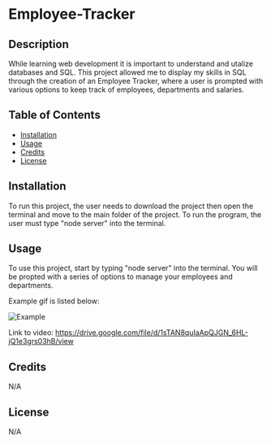 # Employee-Tracker

## Description

While learning web development it is important to understand and utalize databases and SQL.
This project allowed me to display my skills in SQL through the creation of an Employee Tracker, where
a user is prompted with various options to keep track of employees, departments and salaries.

## Table of Contents

- [Installation](#installation)
- [Usage](#usage)
- [Credits](#credits)
- [License](#license)

## Installation

To run this project, the user needs to download the project then open the terminal and move to the main folder of the project. To run the program, the user must type "node server" into the terminal.

## Usage

To use this project, start by typing "node server" into the terminal. You will be propted with a series of
options to manage your employees and departments.

Example gif is listed below:

![Example](images/example-run.gif)

Link to video: https://drive.google.com/file/d/1sTAN8quIaApQJGN_6HL-jQ1e3grs03hB/view

## Credits

N/A

## License

N/A